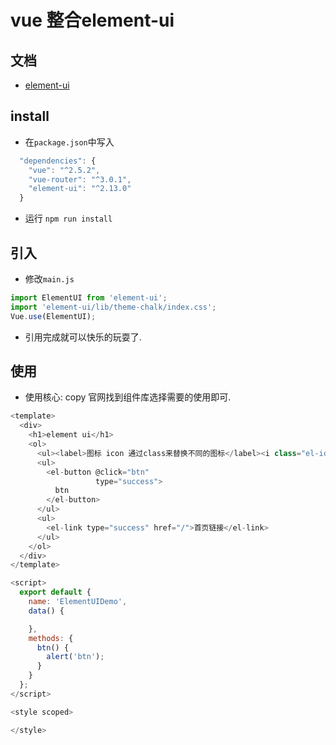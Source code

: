 # vue 整合element-ui
## 文档
- [element-ui](https://element.eleme.cn/#/zh-CN)
## install
- 在`package.json`中写入
```js
  "dependencies": {
    "vue": "^2.5.2",
    "vue-router": "^3.0.1",
    "element-ui": "^2.13.0"
  }
```
- 运行 `npm run install`
## 引入
- 修改`main.js`
```js
import ElementUI from 'element-ui';
import 'element-ui/lib/theme-chalk/index.css';
Vue.use(ElementUI);
```
- 引用完成就可以快乐的玩耍了.
## 使用
- 使用核心: copy 官网找到组件库选择需要的使用即可.
```js
<template>
  <div>
    <h1>element ui</h1>
    <ol>
      <ul><label>图标 icon 通过class来替换不同的图标</label><i class="el-icon-edit"></i></ul>
      <ul>
        <el-button @click="btn"
                   type="success">
          btn
        </el-button>
      </ul>
      <ul>
        <el-link type="success" href="/">首页链接</el-link>
      </ul>
    </ol>
  </div>
</template>

<script>
  export default {
    name: 'ElementUIDemo',
    data() {

    },
    methods: {
      btn() {
        alert('btn');
      }
    }
  };
</script>

<style scoped>

</style>

```
